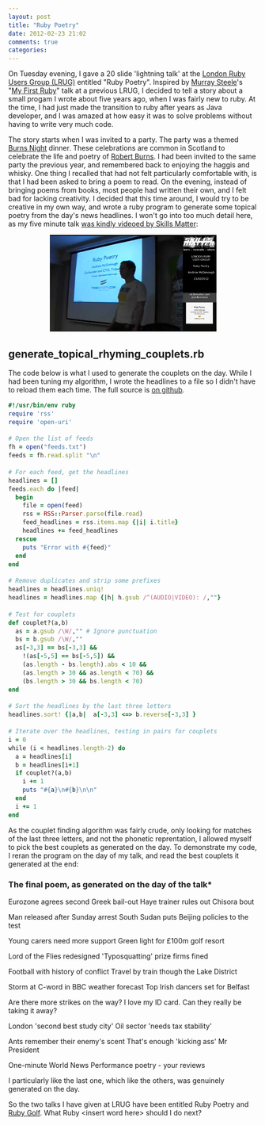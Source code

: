 ```yaml
---
layout: post
title: "Ruby Poetry"
date: 2012-02-23 21:02
comments: true
categories: 
---
```


On Tuesday evening, I gave a 20 slide 'lightning talk' at the <a href='http://lrug.org'>London Ruby Users Group (LRUG)</a> entitled "Ruby Poetry".  Inspired by <a href='http://twitter.com/hlame'>Murray Steele</a>'s "<a href='http://skillsmatter.com/podcast/ajax-ria/my-first-ruby'>My First Ruby</a>" talk at a previous LRUG, I decided to tell a story about a small progam I wrote about five years ago, when I was fairly new to ruby.  At the time, I had just made the transition to ruby after years as Java developer, and I was amazed at how easy it was to solve problems without having to write very much code.

The story starts when I was invited to a party.  The party was a themed <a href='http://en.wikipedia.org/wiki/Burns_supper'>Burns Night</a> dinner.  These celebrations are common in Scotland to celebrate the life and poetry of <a href='http://en.wikipedia.org/wiki/Robert_Burns'>Robert Burns</a>.  I had been invited to the same party the previous year, and remembered back to enjoying the haggis and whisky.  One thing I recalled that had not felt particularly comfortable with, is that I had been asked to bring a poem to read.  On the evening, instead of bringing poems from books, most people had written their own, and I felt bad for lacking creativity.  I decided that this time around, I would try to be creative in my own way, and wrote a ruby program to generate some topical poetry from the day's news headlines.  I won't go into too much detail here, as my five minute talk  <a href='http://skillsmatter.com/podcast/home/lrug-custom-documentation-generators'>was kindly videoed by Skills Matter</a>:

<center><a href='http://skillsmatter.com/podcast/home/lrug-custom-documentation-generators'><img src='/images/blog/poetry/video.png' /></a></center>

## generate_topical_rhyming_couplets.rb
The code below is what I used to generate the couplets on the day.  While I had been tuning my algorithm, I wrote the headlines to a file so I didn't have to reload them each time. The full source is <a href='https://github.com/andrewmcdonough/ruby-poetry'>on github</a>.

``` ruby generate_topical_rhyming_couplets
#!/usr/bin/env ruby
require 'rss'
require 'open-uri'

# Open the list of feeds
fh = open("feeds.txt")
feeds = fh.read.split "\n"

# For each feed, get the headlines
headlines = []
feeds.each do |feed|
  begin
    file = open(feed)
    rss = RSS::Parser.parse(file.read)
    feed_headlines = rss.items.map {|i| i.title}
    headlines += feed_headlines
  rescue
    puts "Error with #{feed}"
  end
end

# Remove duplicates and strip some prefixes
headlines = headlines.uniq!
headlines = headlines.map {|h| h.gsub /^(AUDIO|VIDEO): /,""}

# Test for couplets
def couplet?(a,b)
  as = a.gsub /\W/,"" # Ignore punctuation
  bs = b.gsub /\W/,""
  as[-3,3] == bs[-3,3] &&
    !(as[-5,5] == bs[-5,5]) &&
    (as.length - bs.length).abs < 10 &&
    (as.length > 30 && as.length < 70) &&
    (bs.length > 30 && bs.length < 70)
end

# Sort the headlines by the last three letters
headlines.sort! {|a,b|  a[-3,3] <=> b.reverse[-3,3] }

# Iterate over the headlines, testing in pairs for couplets
i = 0
while (i < headlines.length-2) do
  a = headlines[i]
  b = headlines[i+1]
  if couplet?(a,b)
    i += 1
    puts "#{a}\n#{b}\n\n"
  end
  i += 1
end

```

As the couplet finding algorithm was fairly crude, only looking for matches of the last three letters, and not the phonetic reprentation, I allowed myself to pick the best couplets as generated on the day.  To demonstrate my code, I reran the program on the day of my talk, and read the best couplets it generated at the end:

### The final poem, as generated on the day of the talk*
<div class='paper'>Eurozone agrees second Greek bail-out
Haye trainer rules out Chisora bout

Man released after Sunday arrest
South Sudan puts Beijing policies to the test

Young carers need more support
Green light for £100m golf resort

Lord of the Flies redesigned
'Typosquatting' prize firms fined

Football with history of conflict
Travel by train though the Lake District

Storm at C-word in BBC weather forecast
Top Irish dancers set for Belfast

Are there more strikes on the way?
I love my ID card. Can they really be taking it away?

London 'second best study city'
Oil sector 'needs tax stability'

Ants remember their enemy's scent
That's enough 'kicking ass' Mr President

One-minute World News
Performance poetry - your reviews
</div>

I particularly like the last one, which like the others, was genuinely generated on the day.

So the two talks I have given at LRUG have been entitled Ruby Poetry and <a href="rubygolf-presentation.heroku.com">Ruby Golf</a>.  What Ruby &lt;insert word here&gt; should I do next?
